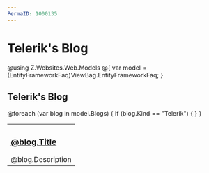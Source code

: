 ```yaml
---
PermaID: 1000135
---
```


# Telerik's Blog

@using Z.Websites.Web.Models
@{
    var model = (EntityFrameworkFaq)ViewBag.EntityFrameworkFaq;
}

<h2>Telerik's Blog</h2>

<table>
    <tbody>
        @foreach (var blog in model.Blogs)
        {
            if (blog.Kind == "Telerik")
            {
                <tr>
                    <td>
                        <h3><a href="@blog.Url">@blog.Title</a></h3>
                        @blog.Description
                    </td>
                </tr>
            }
        }
    </tbody>
</table>

